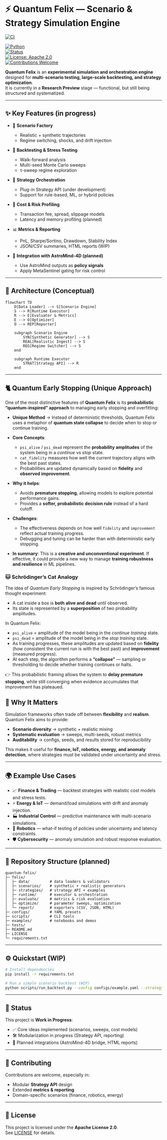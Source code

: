 
# ⚡ Quantum Felix — Scenario & Strategy Simulation Engine  

[![CI](https://github.com/Daniele-Cangi/Quantum-Felix/actions/workflows/ci.yml/badge.svg?branch=main)](https://github.com/Daniele-Cangi/Quantum-Felix/actions/workflows/ci.yml)

[![Python](https://img.shields.io/badge/python-3.11%2B-blue.svg?logo=python)](https://www.python.org/)  
[![Status](https://img.shields.io/badge/status-Research--Preview-orange)]()  
[![License: Apache 2.0](https://img.shields.io/badge/License-Apache_2.0-green.svg)](./LICENSE)  
[![Contributions Welcome](https://img.shields.io/badge/contributions-welcome-brightgreen.svg)](./CONTRIBUTING.md)  

**Quantum Felix** is an **experimental simulation and orchestration engine** designed for **multi-scenario testing, large-scale backtesting, and strategy optimization**.  
It is currently in a **Research Preview** stage — functional, but still being structured and systematized.  

---

## ✨ Key Features (in progress)  

- 🔁 **Scenario Factory**  
  - Realistic + synthetic trajectories  
  - Regime switching, shocks, and drift injection  

- 🧪 **Backtesting & Stress Testing**  
  - Walk-forward analysis  
  - Multi-seed Monte Carlo sweeps  
  - τ-sweep regime exploration  

- 🧭 **Strategy Orchestration**  
  - Plug-in Strategy API (under development)  
  - Support for rule-based, ML, or hybrid policies  

- 🧯 **Cost & Risk Profiling**  
  - Transaction fee, spread, slippage models  
  - Latency and memory profiling (planned)  

- 📊 **Metrics & Reporting**  
  - PnL, Sharpe/Sortino, Drawdown, Stability Index  
  - JSON/CSV summaries, HTML reports (WIP)  

- 🧩 **Integration with AstroMind-4D (planned)**  
  - Use AstroMind outputs as **policy signals**  
  - Apply MetaSentinel gating for risk control  

---

## 🧩 Architecture (Conceptual)  

```mermaid
flowchart TD
    D[Data Loader] --> S[Scenario Engine]
    S --> R[Runtime Executor]
    R --> E[Evaluator & Metrics]
    E --> O[Optimizer]
    O --> REP[Reporter]

    subgraph Scenario Engine
        SYN[Synthetic Generator] --> S
        REAL[Realistic Ingest] --> S
        REG[Regime Switcher] --> S
    end

    subgraph Runtime Executor
        STRAT[Strategy API] --> R
    end
```

---

## 🐈 Quantum Early Stopping (Unique Approach)  

One of the most distinctive features of **Quantum Felix** is its **probabilistic “quantum-inspired” approach** to managing early stopping and overfitting:  

- **Unique Method** → Instead of deterministic thresholds, Quantum Felix uses a metaphor of **quantum state collapse** to decide when to stop or continue training.  

- **Core Concepts**:  
  - `psi_alive` / `psi_dead` represent the **probability amplitudes** of the system being in a *continue* vs *stop* state.  
  - `cat_fidelity` measures how well the current trajectory aligns with the best past states.  
  - Probabilities are updated dynamically based on **fidelity** and **observed improvement**.  

- **Why it helps**:  
  - Avoids **premature stopping**, allowing models to explore potential performance gains.  
  - Provides a **softer, probabilistic decision rule** instead of a hard cutoff.  

- **Challenges**:  
  - The effectiveness depends on how well `fidelity` and `improvement` reflect actual training progress.  
  - Debugging and tuning can be harder than with deterministic early stopping.  

- **In summary**: This is a **creative and unconventional experiment**. If effective, it could provide a new way to manage **training robustness and resilience** in ML pipelines.  

### 🐱 Schrödinger’s Cat Analogy  

The idea of *Quantum Early Stopping* is inspired by Schrödinger’s famous thought experiment:  
- A cat inside a box is **both alive and dead** until observed.  
- Its state is represented by a **superposition** of two probability amplitudes.  

In Quantum Felix:  
- `psi_alive` = amplitude of the model being in the *continue training* state.  
- `psi_dead` = amplitude of the model being in the *stop training* state.  
- As training progresses, these amplitudes are updated based on **fidelity** (how consistent the current run is with the best past) and **improvement** (measured progress).  
- At each step, the algorithm performs a **“collapse”** — sampling or thresholding to decide whether training continues or halts.  

👉 This probabilistic framing allows the system to **delay premature stopping**, while still converging when evidence accumulates that improvement has plateaued.  

## 📖 Why It Matters  

Simulation frameworks often trade off between **flexibility** and **realism**.  
Quantum Felix aims to provide:  
- **Scenario diversity** → synthetic + realistic mixing  
- **Systematic evaluation** → sweeps, multi-seeds, robust metrics  
- **Auditability** → configs, seeds, and results stored for reproducibility  

This makes it useful for **finance, IoT, robotics, energy, and anomaly detection**, where strategies must be validated under uncertainty and stress.  

---

## 🌍 Example Use Cases  

- 📈 **Finance & Trading** — backtest strategies with realistic cost models and stress tests.  
- ⚡ **Energy & IoT** — demand/load simulations with drift and anomaly injection.  
- 🏭 **Industrial Control** — predictive maintenance with multi-scenario simulations.  
- 🤖 **Robotics** — what-if testing of policies under uncertainty and latency constraints.  
- 🛡️ **Cybersecurity** — anomaly simulation and robust response evaluation.  

---

## 📂 Repository Structure (planned)  

```
quantum-felix/
├─ felix/
│  ├─ data/         # data loaders & validators
│  ├─ scenarios/    # synthetic + realistic generators
│  ├─ strategies/   # strategy API + examples
│  ├─ runtime/      # executor & orchestration
│  ├─ evaluate/     # metrics & risk evaluation
│  ├─ optimize/     # parameter sweeps, optimization
│  └─ report/       # exporters (CSV, JSON, HTML)
├─ configs/         # YAML presets
├─ scripts/         # CLI tools
├─ examples/        # notebooks and demos
├─ tests/
├─ README.md
├─ LICENSE
└─ requirements.txt
```

---

## ⚙️ Quickstart (WIP)  

```bash
# Install dependencies
pip install -r requirements.txt

# Run a simple scenario backtest (WIP)
python scripts/run_backtest.py --config configs/example.yaml --strategy mean_revert.yaml
```

---

## 🚧 Status  

This project is **Work in Progress**:  
- ✅ Core ideas implemented (scenarios, sweeps, cost models)  
- 🛠️ Modularization in progress (Strategy API, reporting)  
- 🔮 Planned integrations (AstroMind-4D bridge, HTML reports)  

---

## 🤝 Contributing  

Contributions are welcome, especially in:  
- Modular **Strategy API** design  
- Extended **metrics & reporting**  
- Domain-specific scenarios (finance, robotics, energy)  

---

## 📜 License  

This project is licensed under the **Apache License 2.0**.  
See [LICENSE](./LICENSE) for details.  
